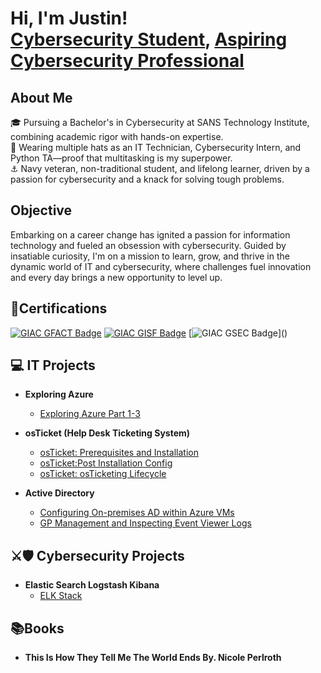 <h1>Hi, I'm Justin! <br/><a href="https://github.com/justintmoore ">Cybersecurity Student</a>, <a href="https://www.linkedin.com/in/justintimothymoore/">Aspiring Cybersecurity Professional</a></h1>

## About Me  
🎓 Pursuing a Bachelor's in Cybersecurity at SANS Technology Institute, combining academic rigor with hands-on expertise.  
🐏 Wearing multiple hats as an IT Technician, Cybersecurity Intern, and Python TA—proof that multitasking is my superpower.  
⚓ Navy veteran, non-traditional student, and lifelong learner, driven by a passion for cybersecurity and a knack for solving tough problems.  

## Objective  
Embarking on a career change has ignited a passion for information technology and fueled an obsession with cybersecurity. Guided by insatiable curiosity, I'm on a mission to learn, grow, and thrive in the dynamic world of IT and cybersecurity, where challenges fuel innovation and every day brings a new opportunity to level up.

## 📜Certifications
[![GIAC GFACT Badge](https://img.shields.io/badge/-GIAC%20GFACT-6A0DAD?style=for-the-badge&logo=GIAC&logoColor=white)](https://www.credly.com/badges/3f382cb7-95f0-47b6-ad18-03dfe5d877eb/public_url) 
[![GIAC GISF Badge](https://img.shields.io/badge/-GIAC%20GISF-0000FF?style=for-the-badge&logo=GIAC&logoColor=white)](https://www.credly.com/badges/814a9b4e-829f-4fc8-96f6-2067c0918a25/public_url) 
[![GIAC GSEC Badge](https://img.shields.io/badge/-GIAC%20GSEC%20(est.%20Jan%202025)-0000FF?style=for-the-badge&logo=GIAC&logoColor=white)]()   



## 💻 IT Projects 
- <b>Exploring Azure</b>
  - [Exploring Azure Part 1-3]( https://github.com/justintmoore/exploring-azure-pt1)

- <b>osTicket (Help Desk Ticketing System) </b>
  - [osTicket: Prerequisites and Installation]( https://github.com/justintmoore/osTicket-prerequisites-and-installation/tree/main)
  - [osTicket:Post Installation Config]( https://github.com/justintmoore/osTicket-post-installation-config/blob/main/README.md)
  - [osTicket: osTicketing Lifecycle]( https://github.com/justintmoore/osTicket-ticketing-lifecycle/blob/main/README.md)

- <b>Active Directory</b>
  - [Configuring On-premises AD within Azure VMs]( https://github.com/justintmoore/active-directiory-onpremise)
  - [GP Management and Inspecting Event Viewer Logs]( https://github.com/justintmoore/active-directiory-onpremise)


## ⚔️🛡️ Cybersecurity Projects 
- <b>Elastic Search Logstash Kibana</b>  
  - [ELK Stack]( https://github.com/justintmoore/elk-stack-setup/tree/main)


## 📚Books
- <b>This Is How They Tell Me The World Ends By. Nicole Perlroth</b>




<!--
# Hello, I'm Justin (This Github is under contruction)  
<a href="https://www.linkedin.com/in/justintimothymoore/"><img src="https://img.shields.io/badge/-LinkedIn-0072b1?style=for-the-badge&logo=linkedin&logoColor=white" /></a>
<a href="https://www.youtube.com/channel/UCUYt7w8-Fshuso7JG2ghp3A"><img src="https://img.shields.io/badge/-YouTube-FF0000?style=for-the-badge&logo=youtube&logoColor=white" /></a>
<a href="https://x.com/AnbuSecOps"><img src="https://img.shields.io/badge/-X (Twitter)-1DA1F2?style=for-the-badge&logo=twitter&logoColor=white" /></a>
<a href="https://www.instagram.com/anbu_secops/"><img src="https://img.shields.io/badge/-Instagram-E4405F?style=for-the-badge&logo=instagram&logoColor=white" /></a>

## About Me  
🎓 I'm pursuing a Bachelor’s in Cybersecurity through SANS Technology Institute.  
🐏 Currently juggling work as an IT Technician, Cybersecurity Intern, and Python TA.  
😎 I'm a Navy Vet, Non-Traditional Student, and life-long learner with a PASSION for Cybersecurity!  

## Objective  
In midst of a career change. This journey has resulted in a passion for information technology, and an obession for cybersecurity. I’m driven by a relentless curiosity to learn, expand my knowledge, and apply it in the fast-paced world of IT/ Cybersecurity.

## Certifications
[![GIAC GFACT Badge](https://img.shields.io/badge/-GIAC%20GFACT-6A0DAD?style=for-the-badge&logo=GIAC&logoColor=white)](https://www.credly.com/badges/3f382cb7-95f0-47b6-ad18-03dfe5d877eb/public_url) 
[![GIAC GISF Badge](https://img.shields.io/badge/-GIAC%20GISF-0000FF?style=for-the-badge&logo=GIAC&logoColor=white)](https://www.credly.com/badges/814a9b4e-829f-4fc8-96f6-2067c0918a25/public_url) 
[![GIAC GSEC Badge](https://img.shields.io/badge/-GIAC%20GSEC%20(est.%20Jan%202025)-0000FF?style=for-the-badge&logo=GIAC&logoColor=white)]()   
[![CompTIA Network+ Badge](https://img.shields.io/badge/-Network%2B%20(est.%20Dec%202024)-007ACC?style=for-the-badge&logo=CompTIA&logoColor=white)]()  

## 💻 IT Projects 💻  
- Exploring Azure
  - <a href="https://github.com/justintmoore/exploring-azure">Exploring Azure</a>
- osTicket (Help Desk Ticketing System)<br>
    - <a href="https://github.com/justintmoore/osTicket-prerequisites-and-installation/tree/main">osTicket: Prerequisites and Installation</a>  
    - <a href="https://github.com/justintmoore/osTicket-post-installation-config/blob/main/README.md">Post-Installation Configuration</a>  
    - <a href="https://github.com/justintmoore/osTicket-ticketing-lifecycle/blob/main/README.md">Ticketing Lifecycle Examples</a>
      
- Active Directory  
    - <a href="https://github.com/justintmoore/active-directiory-onpremise">Configuring On-premises AD within Azure VMs</a>  
    - <a href="https://github.com/justintmoore/active-directiory-onpremise">GP Management and Inspecting Event Viewer Logs</a>   


## ⚔️ Cybersecurity Projects 🛡️
- <a href="https://github.com/justintmoore/elk-stack-setup/tree/main">Elasticsearch Logstash Kibana (ELK Stack)</a>  


## Books
This is The Way The World Ends By. Nicole Perlroth
-->


